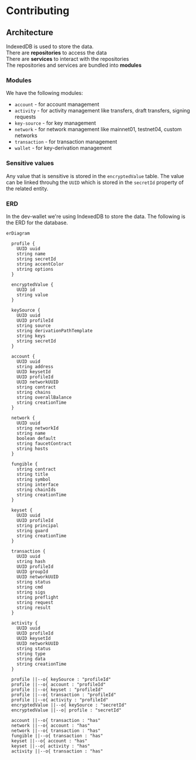 # Contributing

## Architecture

IndexedDB is used to store the data.  
There are **repositories** to access the data  
There are **services** to interact with the repositories  
The repositories and services are bundled into **modules**

### Modules

We have the following modules:

- `account` - for account management
- `activity` - for activity management like transfers, draft transfers, signing
  requests
- `key-source` - for key management
- `network` - for network management like mainnet01, testnet04, custom networks
- `transaction` - for transaction management
- `wallet` - for key-derivation management

### Sensitive values

Any value that is sensitive is stored in the `encryptedValue` table. The value
can be linked throuhg the `UUID` which is stored in the `secretId` property of
the related entity.

### ERD

In the dev-wallet we're using IndexedDB to store the data. The following is the
ERD for the database.

```mermaid
erDiagram

  profile {
    UUID uuid
    string name
    string secretId
    string accentColor
    string options
  }

  encryptedValue {
    UUID id
    string value
  }

  keySource {
    UUID uuid
    UUID profileId
    string source
    string derivationPathTemplate
    string keys
    string secretId
  }

  account {
    UUID uuid
    string address
    UUID keysetId
    UUID profileId
    UUID networkUUID
    string contract
    string chains
    string overallBalance
    string creationTime
  }

  network {
    UUID uuid
    string networkId
    string name
    boolean default
    string faucetContract
    string hosts
  }

  fungible {
    string contract
    string title
    string symbol
    string interface
    string chainIds
    string creationTime
  }

  keyset {
    UUID uuid
    UUID profileId
    string principal
    string guard
    string creationTime
  }

  transaction {
    UUID uuid
    string hash
    UUID profileId
    UUID groupId
    UUID networkUUID
    string status
    string cmd
    string sigs
    string preflight
    string request
    string result
  }

  activity {
    UUID uuid
    UUID profileId
    UUID keysetId
    UUID networkUUID
    string status
    string type
    string data
    string creationTime
  }

  profile ||--o{ keySource : "profileId"
  profile ||--o{ account : "profileId"
  profile ||--o{ keyset : "profileId"
  profile ||--o{ transaction : "profileId"
  profile ||--o{ activity : "profileId"
  encryptedValue ||--o{ keySource : "secretId"
  encryptedValue ||--o| profile : "secretId"

  account ||--o{ transaction : "has"
  network ||--o{ account : "has"
  network ||--o{ transaction : "has"
  fungible ||--o{ transaction : "has"
  keyset ||--o{ account : "has"
  keyset ||--o{ activity : "has"
  activity ||--o{ transaction : "has"

```
